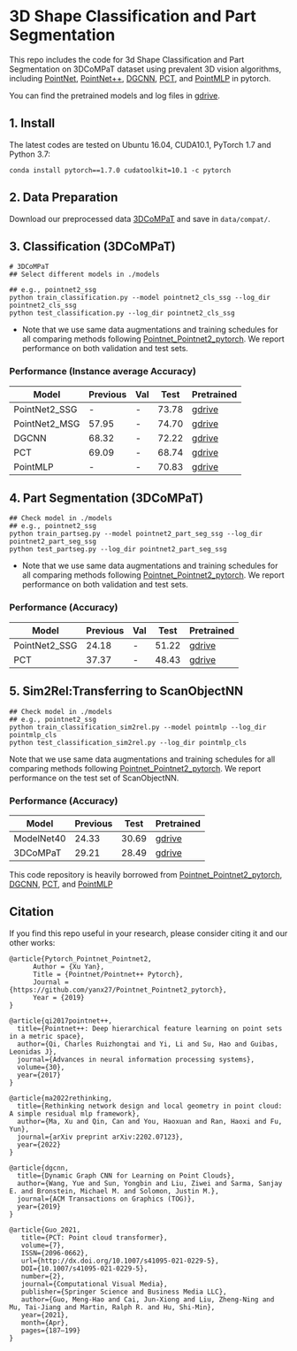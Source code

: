 # 3D Shape Classification and Part Segmentation

This repo includes the code for 3d Shape Classification and Part Segmentation on 3DCoMPaT dataset using prevalent 3D vision algorithms, including [PointNet](http://openaccess.thecvf.com/content_cvpr_2017/papers/Qi_PointNet_Deep_Learning_CVPR_2017_paper.pdf), [PointNet++](http://papers.nips.cc/paper/7095-pointnet-deep-hierarchical-feature-learning-on-point-sets-in-a-metric-space.pdf), [DGCNN](https://arxiv.org/abs/1801.07829), [PCT](https://arxiv.org/pdf/2012.09688.pdf), and [PointMLP](https://arxiv.org/abs/2202.07123) in pytorch.

You can find the pretrained models and log files in [gdrive](https://drive.google.com/drive/folders/1k1TDDzNvfnnxd_F8PxlsPBmnrr11-I-w?usp=sharing).

## 1. Install
The latest codes are tested on Ubuntu 16.04, CUDA10.1, PyTorch 1.7 and Python 3.7:
```shell
conda install pytorch==1.7.0 cudatoolkit=10.1 -c pytorch
```

## 2. Data Preparation
Download our preprocessed data [3DCoMPaT](https://drive.google.com/drive/folders/1ZeX7sXaaumjaeI9UWrFAoHz8DO_ZcN-J?usp=sharing) and save in `data/compat/`.

## 3. Classification (3DCoMPaT)

```shell
# 3DCoMPaT
## Select different models in ./models 

## e.g., pointnet2_ssg 
python train_classification.py --model pointnet2_cls_ssg --log_dir pointnet2_cls_ssg
python test_classification.py --log_dir pointnet2_cls_ssg
```

* Note that we use same data augmentations and training schedules for all comparing methods following [Pointnet_Pointnet2_pytorch](https://github.com/yanx27/Pointnet_Pointnet2_pytorch). We report performance on both validation and test sets.
### Performance (Instance average Accuracy)
| Model | Previous | Val | Test | Pretrained| 
|--|--|--|--|--|
| PointNet2_SSG  | - | - |73.78 | [gdrive](https://drive.google.com/drive/folders/1S9sdkk3m2rGTcOE8Iv1NY2CMDKskwRUo?usp=sharing) | 
| PointNet2_MSG  |  57.95| - | 74.70|  [gdrive](https://drive.google.com/drive/folders/1YkXI5ouvigcET-JycoUhprjSgaAyrTQE?usp=sharing) | 
| DGCNN  |  68.32| - | 72.22 | [gdrive](https://drive.google.com/drive/folders/12FWcSsqiTtVKoL_twynhmCPApdYD-sAa?usp=sharing) | 
| PCT  |  69.09 | - | 68.74| [gdrive](https://drive.google.com/drive/folders/1YAmNJrxiWRIyHpc2sSD828ELM-swyoFh?usp=sharing) | 
| PointMLP  |  - | - | 70.83| [gdrive](https://drive.google.com/drive/folders/1B5CPHuPQRsn3SmW5ZNo88JuVBR8fqYg8?usp=sharing) | 


## 4. Part Segmentation (3DCoMPaT)

```
## Check model in ./models 
## e.g., pointnet2_ssg
python train_partseg.py --model pointnet2_part_seg_ssg --log_dir pointnet2_part_seg_ssg
python test_partseg.py --log_dir pointnet2_part_seg_ssg
```

* Note that we use same data augmentations and training schedules for all comparing methods following [Pointnet_Pointnet2_pytorch](https://github.com/yanx27/Pointnet_Pointnet2_pytorch). We report performance on both validation and test sets.

### Performance (Accuracy)
| Model | Previous| Val | Test | Pretrained|
|--|--|--|--|--|
|PointNet2_SSG|24.18| - | 51.22| [gdrive](https://drive.google.com/drive/folders/1yoGpiwCxHM-cqE_T2s4RrH7XiMvbhjlu?usp=sharing) | 
|PCT | 37.37 | - | 48.43| [gdrive](https://drive.google.com/drive/folders/1X8fN1PXFqnFmoMY1EUwjRzWBJEiBbdwB?usp=sharing) | 

## 5. Sim2Rel:Transferring to ScanObjectNN
```
## Check model in ./models 
## e.g., pointnet2_ssg
python train_classification_sim2rel.py --model pointmlp --log_dir pointmlp_cls
python test_classification_sim2rel.py --log_dir pointmlp_cls
```
Note that we use same data augmentations and training schedules for all comparing methods following [Pointnet_Pointnet2_pytorch](https://github.com/yanx27/Pointnet_Pointnet2_pytorch). We report performance on the test set of ScanObjectNN.
### Performance (Accuracy)
| Model | Previous | Test| Pretrained|
|--|--|--|--|
|ModelNet40|24.33| 30.69| [gdrive](https://drive.google.com/drive/folders/155vEhpSTfBLbievkEKoEMA4ZW4t5CaHC?usp=sharing) | 
|3DCoMPaT | 29.21 | 28.49| [gdrive](https://drive.google.com/drive/folders/10jFftppEPvZzid0TXbWyqBovyQEPWBqa?usp=sharing) | 

This code repository is heavily borrowed from [Pointnet_Pointnet2_pytorch](https://github.com/yanx27/Pointnet_Pointnet2_pytorch), [DGCNN](https://github.com/WangYueFt/dgcnn), [PCT](https://github.com/Strawberry-Eat-Mango/PCT_Pytorch), and [PointMLP](https://github.com/ma-xu/pointMLP-pytorch)

## Citation
If you find this repo useful in your research, please consider citing it and our other works:
```
@article{Pytorch_Pointnet_Pointnet2,
      Author = {Xu Yan},
      Title = {Pointnet/Pointnet++ Pytorch},
      Journal = {https://github.com/yanx27/Pointnet_Pointnet2_pytorch},
      Year = {2019}
}
```

```
@article{qi2017pointnet++,
  title={Pointnet++: Deep hierarchical feature learning on point sets in a metric space},
  author={Qi, Charles Ruizhongtai and Yi, Li and Su, Hao and Guibas, Leonidas J},
  journal={Advances in neural information processing systems},
  volume={30},
  year={2017}
}
```

```
@article{ma2022rethinking,
  title={Rethinking network design and local geometry in point cloud: A simple residual mlp framework},
  author={Ma, Xu and Qin, Can and You, Haoxuan and Ran, Haoxi and Fu, Yun},
  journal={arXiv preprint arXiv:2202.07123},
  year={2022}
}
```

```
@article{dgcnn,
  title={Dynamic Graph CNN for Learning on Point Clouds},
  author={Wang, Yue and Sun, Yongbin and Liu, Ziwei and Sarma, Sanjay E. and Bronstein, Michael M. and Solomon, Justin M.},
  journal={ACM Transactions on Graphics (TOG)},
  year={2019}
}
```
```
@article{Guo_2021,
   title={PCT: Point cloud transformer},
   volume={7},
   ISSN={2096-0662},
   url={http://dx.doi.org/10.1007/s41095-021-0229-5},
   DOI={10.1007/s41095-021-0229-5},
   number={2},
   journal={Computational Visual Media},
   publisher={Springer Science and Business Media LLC},
   author={Guo, Meng-Hao and Cai, Jun-Xiong and Liu, Zheng-Ning and Mu, Tai-Jiang and Martin, Ralph R. and Hu, Shi-Min},
   year={2021},
   month={Apr},
   pages={187–199}
}
```

